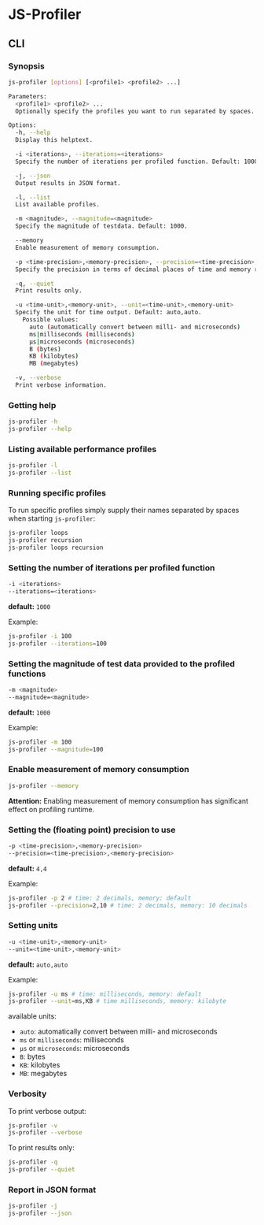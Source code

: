 # JS-Profiler

## CLI

### Synopsis

```bash
js-profiler [options] [<profile1> <profile2> ...]

Parameters:
  <profile1> <profile2> ...
  Optionally specify the profiles you want to run separated by spaces.

Options:
  -h, --help
  Display this helptext.

  -i <iterations>, --iterations=<iterations>
  Specify the number of iterations per profiled function. Default: 1000.

  -j, --json
  Output results in JSON format.

  -l, --list
  List available profiles.

  -m <magnitude>, --magnitude=<magnitude>
  Specify the magnitude of testdata. Default: 1000.

  --memory
  Enable measurement of memory consumption.

  -p <time-precision>,<memory-precision>, --precision=<time-precision>,<memory-precision>
  Specify the precision in terms of decimal places of time and memory results. Default: 4 decimals.

  -q, --quiet
  Print results only.

  -u <time-unit>,<memory-unit>, --unit=<time-unit>,<memory-unit>
  Specify the unit for time output. Default: auto,auto.
    Possible values:
      auto (automatically convert between milli- and microseconds)
      ms|milliseconds (milliseconds)
      µs|microseconds (microseconds)
      B (bytes)
      KB (kilobytes)
      MB (megabytes)

  -v, --verbose
  Print verbose information.
```

### Getting help

```bash
js-profiler -h
js-profiler --help
```

### Listing available performance profiles

```bash
js-profiler -l
js-profiler --list
```

### Running specific profiles

To run specific profiles simply supply their names separated by spaces when starting `js-profiler`:

```bash
js-profiler loops
js-profiler recursion
js-profiler loops recursion
```

### Setting the number of iterations per profiled function

```bash
-i <iterations>
--iterations=<iterations>
```

**default:** `1000`

Example:

```bash
js-profiler -i 100
js-profiler --iterations=100
```

### Setting the magnitude of test data provided to the profiled functions

```bash
-m <magnitude>
--magnitude=<magnitude>
```

**default:** `1000`

Example:

```bash
js-profiler -m 100
js-profiler --magnitude=100
  ```

### Enable measurement of memory consumption

```bash
js-profiler --memory
```

**Attention:** Enabling measurement of memory consumption has significant effect on profiling runtime.


### Setting the (floating point) precision to use

```bash
-p <time-precision>,<memory-precision>
--precision=<time-precision>,<memory-precision>
```

**default:** `4,4`

Example:

```bash
js-profiler -p 2 # time: 2 decimals, memory: default
js-profiler --precision=2,10 # time: 2 decimals, memory: 10 decimals
```

### Setting units

```bash
-u <time-unit>,<memory-unit>
--unit=<time-unit>,<memory-unit>
```

**default:** `auto,auto`

Example:

```bash
js-profiler -u ms # time: milliseconds, memory: default
js-profiler --unit=ms,KB # time milliseconds, memory: kilobyte
```

available units:

* `auto`: automatically convert between milli- and microseconds
* `ms` or `milliseconds`: milliseconds
* `µs` or `microseconds`: microseconds
* `B`: bytes
* `KB`: kilobytes
* `MB`: megabytes

### Verbosity

To print verbose output:

```bash
js-profiler -v
js-profiler --verbose
```

To print results only:

```bash
js-profiler -q
js-profiler --quiet
```

### Report in JSON format

```bash
js-profiler -j
js-profiler --json
```
